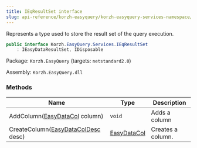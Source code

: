 ```yaml
---
title: IEqResultSet interface
slug: api-reference/korzh-easyquery/korzh-easyquery-services-namespace/ieqresultset-interface
---
```



Represents a type used to store the result set of the query execution.
```csharp
public interface Korzh.EasyQuery.Services.IEqResultSet
    : IEasyDataResultSet, IDisposable

```
Package: `Korzh.EasyQuery` (targets: `netstandard2.0`)

Assembly: `Korzh.EasyQuery.dll`

### Methods

| Name | Type | Description | 
| --- | --- | --- | 
| AddColumn([EasyDataCol](/api-reference/easydata-core/easydata-namespace/easydatacol-class) column) | `void` | Adds a column | 
| CreateColumn([EasyDataColDesc](/api-reference/easydata-core/easydata-namespace/easydatacoldesc-class) desc) | [EasyDataCol](/api-reference/easydata-core/easydata-namespace/easydatacol-class) | Creates a column. |